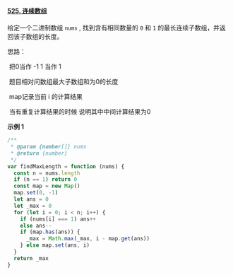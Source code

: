 

#### [525. 连续数组](https://leetcode-cn.com/problems/contiguous-array/)

给定一个二进制数组 `nums` , 找到含有相同数量的 `0` 和 `1` 的最长连续子数组，并返回该子数组的长度。

 思路：

​	把0当作 -1 1 当作 1

​	题目相对问数组最大子数组和为0的长度

​	map记录当前 i 的计算结果

​	当有重复计算结果的时候 说明其中中间计算结果为0

**示例 1**

```javascript
/**
 * @param {number[]} nums
 * @return {number}
 */
var findMaxLength = function (nums) {
  const n = nums.length
  if (n == 1) return 0
  const map = new Map()
  map.set(0, -1)
  let ans = 0
  let _max = 0
  for (let i = 0; i < n; i++) {
    if (nums[i] === 1) ans++
    else ans--
    if (map.has(ans)) {
      _max = Math.max(_max, i - map.get(ans))
    } else map.set(ans, i)
  }
  return _max
}
```

